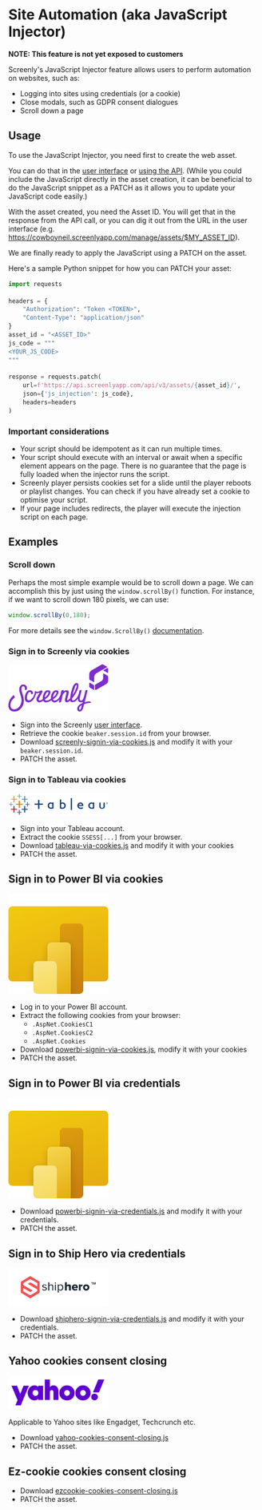 # Site Automation (aka JavaScript Injector)

**NOTE: This feature is not yet exposed to customers**

Screenly's JavaScript Injector feature allows users to perform automation on websites, such as:

* Logging into sites using credentials (or a cookie)
* Close modals, such as GDPR consent dialogues
* Scroll down a page

## Usage

To use the JavaScript Injector, you need first to create the web asset.

You can do that in the [user interface](https://login.screenlyapp.com) or [using the API](https://developer.screenlyapp.com/#operation/assets_create). (While you could include the JavaScript directly in the asset creation, it can be beneficial to do the JavaScript snippet as a PATCH as it allows you to update your JavaScript code easily.)

With the asset created, you need the Asset ID. You will get that in the response from the API call, or you can dig it out from the URL in the user interface (e.g. <https://cowboyneil.screenlyapp.com/manage/assets/$MY_ASSET_ID>).

We are finally ready to apply the JavaScript using a PATCH on the asset.

Here's a sample Python snippet for how you can PATCH your asset:

```python
import requests

headers = {
    "Authorization": "Token <TOKEN>",
    "Content-Type": "application/json"
}
asset_id = "<ASSET_ID>"
js_code = """
<YOUR_JS_CODE>
"""

response = requests.patch(
    url=f'https://api.screenlyapp.com/api/v3/assets/{asset_id}/',
    json={'js_injection': js_code},
    headers=headers
)
```

### Important considerations

* Your script should be idempotent as it can run multiple times.
* Your script should execute with an interval or await when a specific element appears on the page. There is no guarantee that the page is fully loaded when the injector runs the script.
* Screenly player persists cookies set for a slide until the player reboots or playlist changes. You can check if you have already set a cookie to optimise your script.
* If your page includes redirects, the player will execute the injection script on each page.


## Examples

### Scroll down

Perhaps the most simple example would be to scroll down a page. We can accomplish this by just using the `window.scrollBy()` function. For instance, if we want to scroll down 180 pixels, we can use:

```javascript
window.scrollBy(0,180);
```

For more details see the `window.ScrollBy()` [documentation](https://developer.mozilla.org/en-US/docs/Web/API/Window/scrollBy).


### Sign in to Screenly via cookies

<img src="../images/screenly-logo.png" alt="Screenly logo" width="200"/>

* Sign into the Screenly [user interface](https://login.screenlyapp.com).
* Retrieve the cookie `beaker.session.id` from your browser.
* Download [screenly-signin-via-cookies.js](https://github.com/Screenly/playground/tree/master/javascript-injectors/screenly-signin-via-cookies.js) and modify it with your `beaker.session.id`.
* PATCH the asset.


### Sign in to Tableau via cookies

<img src="../images/tableau-logo.png" alt="Tableau logo" width="200"/>

* Sign into your Tableau account.
* Extract the cookie `SSESS[...]` from your browser.
* Download [tableau-via-cookies.js](https://github.com/Screenly/playground/tree/master/javascript-injectors/tableau-via-cookies.js) and modify it with your cookies
* PATCH the asset.


## Sign in to Power BI via cookies

<img src="../images/powerbi-logo.png" alt="Power BI logo" width="200"/>

* Log in to your Power BI account.
* Extract the following cookies from your browser:
  * `.AspNet.CookiesC1`
  * `.AspNet.CookiesC2`
  * `.AspNet.Cookies`
* Download [powerbi-signin-via-cookies.js](https://github.com/Screenly/playground/tree/master/javascript-injectors/powerbi-signin-via-cookies.js), modify it with your cookies
* PATCH the asset.

## Sign in to Power BI via credentials

<img src="../images/powerbi-logo.png" alt="Power BI logo" width="200"/>

* Download [powerbi-signin-via-credentials.js](https://github.com/Screenly/playground/tree/master/javascript-injectors/powerbi-signin-via-credentials.js) and modify it with your credentials.
* PATCH the asset.

## Sign in to Ship Hero via credentials

<img src="../images/shiphero-logo.png" alt="Ship Hero logo" width="200"/>

* Download [shiphero-signin-via-credentials.js](https://github.com/Screenly/playground/tree/master/javascript-injectors/shiphero-signin-via-credentials.js) and modify it with your credentials.
* PATCH the asset.

## Yahoo cookies consent closing

<img src="../images/yahoo-logo.png" alt="Yahoo logo" width="200"/>

Applicable to Yahoo sites like Engadget, Techcrunch etc.

* Download [yahoo-cookies-consent-closing.js](https://github.com/Screenly/playground/tree/master/javascript-injectors/yahoo-cookies-consent-closing.js)
* PATCH the asset.

## Ez-cookie cookies consent closing

* Download [ezcookie-cookies-consent-closing.js](https://github.com/Screenly/playground/tree/master/javascript-injectors/ezcookie-cookies-consent-closing.js)
* PATCH the asset.
